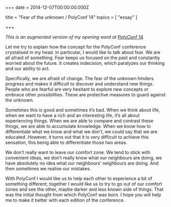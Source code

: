 
+++
date = 2014-12-07T00:00:00.000Z


title = "Fear of the unknown / PolyConf 14"
topics = [ "essay" ]

+++

*This is an augmented version of my opening word at [PolyConf 14][1].*

Let me try to explain how the concept for the PolyConf conference crystalised in my head. In particular, I would like to talk about fear. We are all afraid of something. Fear keeps us focused on the past and constantly worried about the future. It creates indecision, which paralyzes our thinking and our ability to act.

Specifically, we are afraid of change. The fear of the unknown hinders progress and makes it difficult to discover and understand new things. People who are fearful are very hesitant to explore new concepts or embrace other possibilities. These are protective measures to guard against the unknown.

Sometimes this is good and sometimes it’s bad. When we think about life, when we want to have a rich and an interesting life, it’s all about experiencing things. When we are able to compare and contrast these things, we are able to accumulate knowledge. When we know how to differentiate what we know and what we don’t, we could say that we are educated .However, it turns out that it is very difficult to achieve this sensation, this being able to differentiate those two areas.

We don’t really want to leave our comfort zone. We tend to stick with convenient ideas, we don’t really know what our neighbours are doing, we have absolutely no idea what our neighbours' neighbours are doing. And then sometimes we realise our mistakes.

With PolyConf I would like us to help each other to experience a bit of something different; together I would like us to try to go out of our comfort zones and see the other, maybe darker and less known side of things. That was the initial thought from which PolyConf was born. I hope you will help me to make it better with each edition of the conference.

[1]: http://polyconf.com
